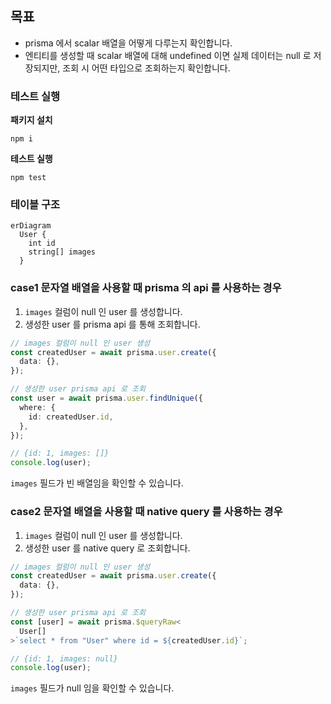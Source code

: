 ## 목표

- prisma 에서 scalar 배열을 어떻게 다루는지 확인합니다.
- 엔티티를 생성할 때 scalar 배열에 대해 undefined 이면 실제 데이터는 null 로 저장되지만, 조회 시 어떤 타입으로 조회하는지 확인합니다.

### 테스트 실행

**패키지 설치**

```shell
npm i
```

**테스트 실행**

```shell
npm test
```

### 테이블 구조

```mermaid
erDiagram
  User {
    int id
    string[] images
  }
```

### case1 문자열 배열을 사용할 때 prisma 의 api 를 사용하는 경우

1. `images` 컬럼이 null 인 user 를 생성합니다.
2. 생성한 user 를 prisma api 를 통해 조회합니다.

```ts
// images 컬럼이 null 인 user 생성
const createdUser = await prisma.user.create({
  data: {},
});

// 생성한 user prisma api 로 조회
const user = await prisma.user.findUnique({
  where: {
    id: createdUser.id,
  },
});

// {id: 1, images: []}
console.log(user);
```

`images` 필드가 빈 배열임을 확인할 수 있습니다.

### case2 문자열 배열을 사용할 때 native query 를 사용하는 경우

1. `images` 컬럼이 null 인 user 를 생성합니다.
2. 생성한 user 를 native query 로 조회합니다.

```ts
// images 컬럼이 null 인 user 생성
const createdUser = await prisma.user.create({
  data: {},
});

// 생성한 user prisma api 로 조회
const [user] = await prisma.$queryRaw<
  User[]
>`select * from "User" where id = ${createdUser.id}`;

// {id: 1, images: null}
console.log(user);
```

`images` 필드가 null 임을 확인할 수 있습니다.
